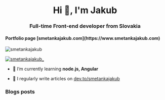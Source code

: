 <h1 align="center">Hi 👋, I'm Jakub</h1>
<h3 align="center">Full-time Front-end developer from Slovakia</h3>
<h4>Portfolio page [smetankajakub.com](https://www.smetankajakub.com)</h4> 
<p align="left"> <img src="https://komarev.com/ghpvc/?username=smetankajakub&label=Profile%20views&color=0e75b6&style=flat" alt="smetankajakub" /> </p>
<p align="left"> <a href="https://twitter.com/smetankajakub_" target="blank"><img src="https://img.shields.io/twitter/follow/smetankajakub_?logo=twitter&style=for-the-badge" alt="smetankajakub_" /></a> </p>

- 🌱 I’m currently learning **node.js, Angular**

- 📝 I regularly write articles on [dev.to/smetankajakub](https://dev.to/smetankajakub)


### Blogs posts
<!-- BLOG-POST-LIST:START -->
<!-- BLOG-POST-LIST:END -->

